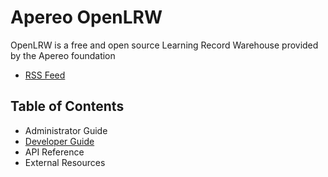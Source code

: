 # Apereo OpenLRW

OpenLRW is a free and open source Learning Record Warehouse provided by the Apereo foundation

* [RSS Feed](https://github.com/Apereo-Learning-Analytics-Initiative/OpenLRW/releases.atom)

## Table of Contents
 * Administrator Guide
 * [Developer Guide](developer/index.md)
 * API Reference
 * External Resources
 
 